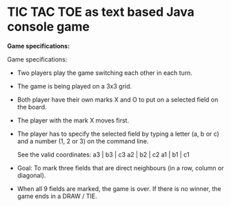 # TIC TAC TOE as text based Java console game

**Game specifications:**

Game specifications:

  - Two players play the game switching each other in each turn.
  - The game is being played on a 3x3 grid.
  - Both player have their own marks X and O to put on a selected field on the board.
  - The player with the mark X moves first.
  - The player has to specify the selected field by typing a letter (a, b or c) and a number (1, 2 or 3) on the command line.
  
    See the valid coordinates:
                                a3 | b3 | c3
                                a2 | b2 | c2
                                a1 | b1 | c1

  - Goal: To mark three fields that are direct neighbours (in a row, column or diagonal).
  - When all 9 fields are marked, the game is over. If there is no winner, the game ends in a DRAW / TIE.
